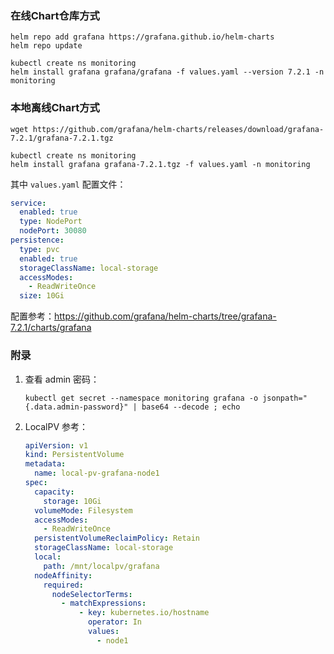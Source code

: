 ### 在线Chart仓库方式

```shell
helm repo add grafana https://grafana.github.io/helm-charts
helm repo update
```

```shell
kubectl create ns monitoring
helm install grafana grafana/grafana -f values.yaml --version 7.2.1 -n monitoring
```

### 本地离线Chart方式

```shell
wget https://github.com/grafana/helm-charts/releases/download/grafana-7.2.1/grafana-7.2.1.tgz
```

```shell
kubectl create ns monitoring
helm install grafana grafana-7.2.1.tgz -f values.yaml -n monitoring
```

其中 `values.yaml` 配置文件：

```yaml
service:
  enabled: true
  type: NodePort
  nodePort: 30080
persistence:
  type: pvc
  enabled: true
  storageClassName: local-storage
  accessModes:
    - ReadWriteOnce
  size: 10Gi
```

配置参考：https://github.com/grafana/helm-charts/tree/grafana-7.2.1/charts/grafana

### 附录

1. 查看 admin 密码：

    ```shell
    kubectl get secret --namespace monitoring grafana -o jsonpath="{.data.admin-password}" | base64 --decode ; echo
    ```

2. LocalPV 参考：

   ```yaml
   apiVersion: v1
   kind: PersistentVolume
   metadata:
     name: local-pv-grafana-node1
   spec:
     capacity:
       storage: 10Gi
     volumeMode: Filesystem
     accessModes:
       - ReadWriteOnce
     persistentVolumeReclaimPolicy: Retain
     storageClassName: local-storage
     local:
       path: /mnt/localpv/grafana
     nodeAffinity:
       required:
         nodeSelectorTerms:
           - matchExpressions:
               - key: kubernetes.io/hostname
                 operator: In
                 values:
                   - node1
   ```
